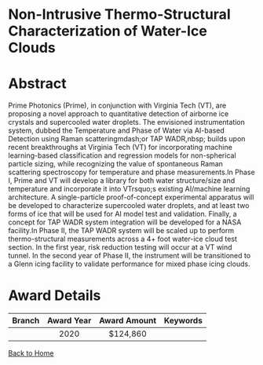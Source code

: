 
Non-Intrusive Thermo-Structural Characterization of Water-Ice Clouds
====================================================================

# Abstract


Prime Photonics (Prime), in conjunction with Virginia Tech (VT), are proposing a novel approach to quantitative detection of airborne ice crystals and supercooled water droplets. The envisioned instrumentation system, dubbed the Temperature and Phase of Water via AI-based Detection using Raman scatteringmdash;or TAP WADR,nbsp; builds upon recent breakthroughs at Virginia Tech (VT) for incorporating machine learning-based classification and regression models for non-spherical particle sizing, while recognizing the value of spontaneous Raman scattering spectroscopy for temperature and phase measurements.In Phase I, Prime and VT will develop a library for both water structure/size and temperature and incorporate it into VTrsquo;s existing AI/machine learning architecture. A single-particle proof-of-concept experimental apparatus will be developed to characterize supercooled water droplets, and at least two forms of ice that will be used for AI model test and validation. Finally, a concept for TAP WADR system integration will be developed for a NASA facility.In Phase II, the TAP WADR system will be scaled up to perform thermo-structural measurements across a 4+ foot water-ice cloud test section. In the first year, risk reduction testing will occur at a VT wind tunnel. In the second year of Phase II, the instrument will be transitioned to a Glenn icing facility to validate performance for mixed phase icing clouds.  

# Award Details

|Branch|Award Year|Award Amount|Keywords|
| :---: | :---: | :---: | :---: |
||2020|$124,860||
  
  


[Back to Home](https://github.com/chrischow/dod_sbir_awards#671)
